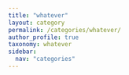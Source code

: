 ```yaml
---
title: "whatever"
layout: category
permalink: /categories/whatever/
author_profile: true
taxonomy: whatever
sidebar:
  nav: "categories"
---
```

